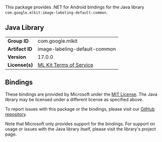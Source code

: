 This package provides .NET for Android bindings for the Java library `com.google.mlkit:image-labeling-default-common`.

## Java Library

| | |
|-|-|
| **Group ID** | com.google.mlkit |
| **Artifact ID** | image-labeling-default-common |
| **Version** | 17.0.0 |
| **License(s)** | [ML Kit Terms of Service](https://developers.google.com/ml-kit/terms) |

## Bindings

These bindings are provided by Microsoft under the [MIT License](https://opensource.org/licenses/MIT). The Java
library may be licensed under a different license as specified above.

To report issues with this package or the bindings, please visit our [GitHub repository](https://aka.ms/android-libraries).

Note that Microsoft only provides support for the bindings. For support on
usage or issues with the Java library itself, please visit the library's project page.

